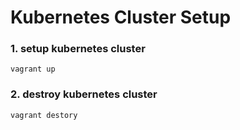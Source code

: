 # Kubernetes Cluster Setup

### 1. setup kubernetes cluster
```shell script
vagrant up
```

### 2. destroy kubernetes cluster
```shell script
vagrant destory
```
